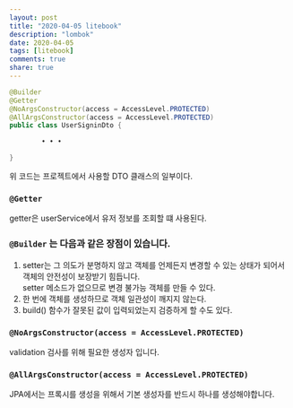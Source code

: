 ```yaml
---
layout: post
title: "2020-04-05 litebook"
description: "lombok"
date: 2020-04-05
tags: [litebook]
comments: true
share: true
--- 
```


```java      
@Builder
@Getter
@NoArgsConstructor(access = AccessLevel.PROTECTED)
@AllArgsConstructor(access = AccessLevel.PROTECTED)
public class UserSigninDto {

        • • •

}
```      
위 코드는 프로젝트에서 사용할 DTO 클래스의 일부이다.           

### `@Getter`        
getter은 userService에서 유저 정보를 조회할 떄 사용된다.      

### `@Builder` 는 다음과 같은 장점이 있습니다.        
1. setter는 그 의도가 분명하지 않고 객체를 언제든지 변경할 수 있는 상태가 되어서 객체의 안전성이 보장받기 힘듭니다.      
   setter 메소드가 없으므로 변경 불가능 객체를 만들 수 있다.      
2. 한 번에 객체를 생성하므로 객체 일관성이 깨지지 않는다.      
3. build() 함수가 잘못된 값이 입력되었는지 검증하게 할 수도 있다.      

### `@NoArgsConstructor(access = AccessLevel.PROTECTED)`      
validation 검사를 위해 필요한 생성자 입니다.      

### `@AllArgsConstructor(access = AccessLevel.PROTECTED)`          
JPA에서는 프록시를 생성을 위해서 기본 생성자를 반드시 하나를 생성해야합니다.       

